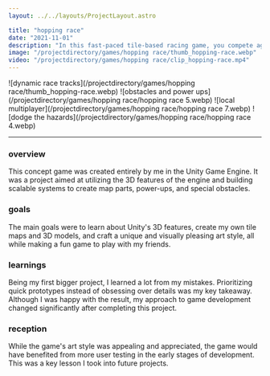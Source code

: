 ```yaml
---
layout: ../../layouts/ProjectLayout.astro

title: "hopping race"
date: "2021-11-01"
description: "In this fast-paced tile-based racing game, you compete against up to 7 friends through a randomly generated world. Your score essentially acts as your HP, decreasing every second. Gathering coins increases your score, but beware, when your score reaches zero, you are eliminated for that round."
image: "/projectdirectory/games/hopping race/thumb_hopping-race.webp"
video: "/projectdirectory/games/hopping race/clip_hopping-race.mp4"
---
```


![dynamic race tracks](/projectdirectory/games/hopping race/thumb_hopping-race.webp)
![obstacles and power ups](/projectdirectory/games/hopping race/hopping race 5.webp)
![local multiplayer](/projectdirectory/games/hopping race/hopping race 7.webp)
![dodge the hazards](/projectdirectory/games/hopping race/hopping race 4.webp)

---

### overview
This concept game was created entirely by me in the Unity Game Engine. It was a project aimed at utilizing the 3D features of the engine and building scalable systems to create map parts, power-ups, and special obstacles.

### goals
The main goals were to learn about Unity's 3D features, create my own tile maps and 3D models, and craft a unique and visually pleasing art style, all while making a fun game to play with my friends.

### learnings
Being my first bigger project, I learned a lot from my mistakes. Prioritizing quick prototypes instead of obsessing over details was my key takeaway. Although I was happy with the result, my approach to game development changed significantly after completing this project.

### reception
While the game's art style was appealing and appreciated, the game would have benefited from more user testing in the early stages of development. This was a key lesson I took into future projects.
